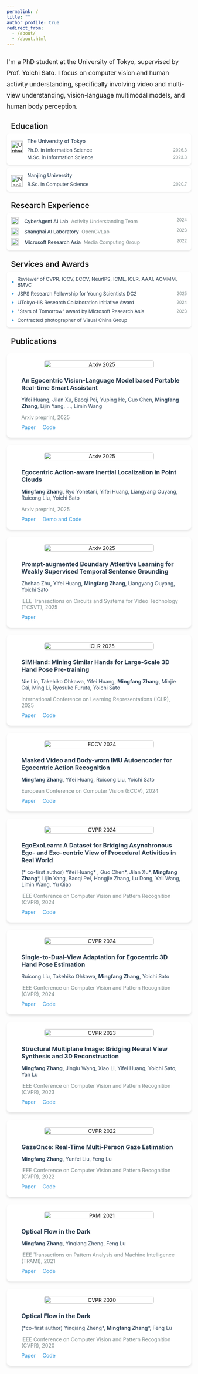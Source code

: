 ```yaml
---
permalink: /
title: ""
author_profile: true
redirect_from: 
  - /about/
  - /about.html
---
```


<style>
.intro-card {
    background: #ffffff;
    border-radius: 8px;
    box-shadow: 0 2px 4px rgba(0, 0, 0, 0.1);
    margin: 20px 0;
    padding: 20px;
    transition: transform 0.2s ease-in-out;
}

.intro-card:hover {
    transform: translateY(-2px);
    box-shadow: 0 4px 8px rgba(0, 0, 0, 0.15);
}

.intro-text {
    color: var(--global-text-color);
    font-size: 1.2em;
    line-height: 1.8;
    margin: 1.5em 0;
    font-weight: 400;
}

.intro-text a {
    color: var(--global-theme-color);
    text-decoration: none;
    font-weight: 500;
    transition: color 0.2s ease;
}

.intro-text a:hover {
    color: var(--global-hover-color);
    text-decoration: underline;
}
</style>

<p class="intro-text">
    I'm a PhD student at the University of Tokyo, supervised by Prof. <a href="https://sites.google.com/ut-vision.org/ysato/">Yoichi Sato</a>. I focus on computer vision and human activity understanding, specifically involving video and multi-view understanding, vision-language multimodal models, and human body perception.
</p>

<style>
.education-card {
    display: flex;
    align-items: flex-start;
    background: #ffffff;
    border-radius: 8px;
    box-shadow: 0 2px 4px rgba(0, 0, 0, 0.1);
    margin: 8px 0;
    padding: 12px;
    transition: transform 0.2s ease-in-out;
}

.education-card:hover {
    transform: translateY(-2px);
    box-shadow: 0 4px 8px rgba(0, 0, 0, 0.15);
}

.education-icon {
    flex: 0 0 32px;
    margin-right: 12px;
    text-align: center;
    padding-top: 8px;
}

.education-icon img {
    width: 32px;
    height: 32px;
    object-fit: contain;
}

.education-content {
    flex: 1;
}

.education-school {
    color: #34495e;
    font-weight: 500;
    margin-bottom: 8px;
}

.education-degree {
    color: #2c3e50;
    margin-bottom: 4px;
    font-size: 0.95em;
    display: flex;
    justify-content: space-between;
    align-items: center;
}

.education-date {
    color: #7f8c8d;
    font-size: 0.85em;
    margin-left: 12px;
}

.education-degree:last-child {
    margin-bottom: 0;
}

.section-title {
    font-size: 1.5em;
    font-weight: 600;
    color: var(--global-text-color);
    margin: 1.2em 0 0.3em 0;
    padding-bottom: 0em;
    border-bottom: 1px solid var(--global-theme-color);
    display: flex;
    align-items: center;
}

.section-title::before {
    content: '';
    display: inline-block;
    width: 3px;
    height: 1em;
    background-color: var(--global-theme-color);
    margin-right: 0.4em;
    border-radius: 1.5px;
}
</style>

<div class="section-title">Education</div>

<div class="education-card">
    <div class="education-icon">
        <img src="../images/logo/logo_ut.png" alt="University of Tokyo Logo"/>
    </div>
    <div class="education-content">
        <div class="education-school">The University of Tokyo</div>
        <div class="education-degree">
            <span>Ph.D. in Information Science</span>
            <span class="education-date">2026.3</span>
        </div>
        <div class="education-degree">
            <span>M.Sc. in Information Science</span>
            <span class="education-date">2023.3</span>
        </div>
    </div>
</div>

<div class="education-card">
    <div class="education-icon">
        <img src="../images/logo/logo_nju.png" alt="Nanjing University Logo"/>
    </div>
    <div class="education-content">
        <div class="education-school">Nanjing University</div>
        <div class="education-degree">
            <span>B.Sc. in Computer Science</span>
            <span class="education-date">2020.7</span>
        </div>
    </div>
</div>


<style>
.experience-card {
    background: #ffffff;
    border-radius: 8px;
    box-shadow: 0 2px 4px rgba(0, 0, 0, 0.1);
    margin: 8px 0;
    padding: 12px;
    transition: transform 0.2s ease-in-out;
}

.experience-card:hover {
    transform: translateY(-2px);
    box-shadow: 0 4px 8px rgba(0, 0, 0, 0.15);
}

.experience-item {
    display: flex;
    justify-content: space-between;
    align-items: flex-start;
    margin-bottom: 8px;
    color: #2c3e50;
    font-size: 0.95em;
    flex-wrap: wrap;
    gap: 8px;
}

.experience-item:last-child {
    margin-bottom: 0;
}

.experience-company {
    display: flex;
    align-items: center;
    flex-wrap: wrap;
    gap: 8px;
    flex: 1;
    min-width: 200px;
}

.company-logo {
    width: 20px;
    height: 20px;
    margin-right: 8px;
    object-fit: contain;
    flex-shrink: 0;
}

.experience-content {
    display: flex;
    flex-direction: column;
    flex: 1;
    min-width: 150px;
}

.company-name {
    font-weight: 500;
    margin-right: 4px;
    display: inline-block;
    min-width: 120px;
    line-height: 1.4;
    padding-top: 2px;
}

.team-name {
    color: #7f8c8d;
    display: inline-block;
    line-height: 1.4;
}

.experience-date {
    color: #7f8c8d;
    font-size: 0.85em;
    margin-left: 12px;
    white-space: nowrap;
    flex-shrink: 0;
}

@media (max-width: 768px) {
    .experience-item {
        flex-direction: row;
        flex-wrap: nowrap;
        gap: 4px;
    }
    
    .experience-company {
        width: auto;
        align-items: center;
        flex: 1;
        gap: 4px;
    }
    
    .experience-content {
        margin-left: 0;
        width: auto;
    }
    
    .company-name {
        min-width: 100px;
    }
    
    .team-name {
        margin-top: 4px;
        display: block;
    }

    .experience-date {
        margin-left: 12px;
        margin-top: 0;
    }
}

.awards-card {
    background: #ffffff;
    border-radius: 8px;
    box-shadow: 0 2px 4px rgba(0, 0, 0, 0.1);
    margin: 8px 0;
    padding: 12px;
    transition: transform 0.2s ease-in-out;
}

.awards-card:hover {
    transform: translateY(-2px);
    box-shadow: 0 4px 8px rgba(0, 0, 0, 0.15);
}

.award-item {
    display: flex;
    align-items: center;
    margin-bottom: 8px;
    color: #2c3e50;
    font-size: 0.95em;
}

.award-item:last-child {
    margin-bottom: 0;
}

.award-icon {
    margin-right: 8px;
    color: #3498db;
    font-size: 1.2em;
    line-height: 1;
}

.award-date {
    color: #7f8c8d;
    font-size: 0.85em;
    margin-left: auto;
    padding-left: 12px;
}
</style>

<div class="section-title">Research Experience</div>

<div class="experience-card">
    <div class="experience-item">
        <div class="experience-company">
            <img src="../images/logo/logo_ca.png" alt="CyberAgent Logo" class="company-logo"/>
            <div class="experience-content">
                <div>
                    <span class="company-name">CyberAgent AI Lab</span>
                    <span class="team-name">Activity Understanding Team</span>
                </div>
            </div>
        </div>
        <span class="experience-date">2024</span>
    </div>
    <div class="experience-item">
        <div class="experience-company">
            <img src="../images/logo/logo_shai.png" alt="Shanghai AI Lab Logo" class="company-logo"/>
            <div class="experience-content">
                <div>
                    <span class="company-name">Shanghai AI Laboratory</span>
                    <span class="team-name">OpenGVLab</span>
                </div>
            </div>
        </div>
        <span class="experience-date">2023</span>
    </div>
    <div class="experience-item">
        <div class="experience-company">
            <img src="../images/logo/logo_msra.png" alt="Microsoft Research Asia Logo" class="company-logo"/>
            <div class="experience-content">
                <div>
                    <span class="company-name">Microsoft Research Asia</span>
                    <span class="team-name">Media Computing Group</span>
                </div>
            </div>
        </div>
        <span class="experience-date">2022</span>
    </div>
</div>


<div class="section-title">Services and Awards</div>

<div class="awards-card">
    <div class="award-item">
        <span class="award-icon">•</span>
        <span>Reviewer of CVPR, ICCV, ECCV, NeurIPS, ICML, ICLR, AAAI, ACMMM, BMVC</span>
    </div>
    <div class="award-item">
        <span class="award-icon">•</span>
        <span>JSPS Research Fellowship for Young Scientists DC2</span>
        <span class="award-date">2025</span>
    </div>
    <div class="award-item">
        <span class="award-icon">•</span>
        <span>UTokyo-IIS Research Collaboration Initiative Award</span>
        <span class="award-date">2024</span>
    </div>
    <div class="award-item">
        <span class="award-icon">•</span>
        <span>"Stars of Tomorrow" award by Microsoft Research Asia</span>
        <span class="award-date">2023</span>
    </div>
    <div class="award-item">
        <span class="award-icon">•</span>
        <span>Contracted photographer of Visual China Group</span>
    </div>
</div>

<style>
.publication-card {
    display: flex;
    flex-wrap: wrap;
    align-items: center;
    background: #ffffff;
    border-radius: 10px;
    box-shadow: 0 4px 6px rgba(0, 0, 0, 0.1);
    margin: 20px 0;
    padding: 20px;
    transition: transform 0.2s ease-in-out;
}

.publication-card:hover {
    transform: translateY(-5px);
    box-shadow: 0 6px 12px rgba(0, 0, 0, 0.15);
}

.publication-image {
    flex: 1 1 300px;
    text-align: center;
}

.publication-image img {
    width: 100%;
    max-width: 300px;
    border-radius: 5px;
    object-fit: cover;
}

.publication-content {
    flex: 1 1 300px;
    margin-left: 20px;
}

.publication-title {
    color: #2c3e50;
    margin-bottom: 10px;
}

.publication-authors {
    color: #34495e;
    margin-bottom: 10px;
}

.publication-venue {
    color: #7f8c8d;
    margin-bottom: 10px;
}

.publication-links a {
    display: inline-block;
    margin-right: 15px;
    color: #3498db;
    text-decoration: none;
}

.publication-links a:hover {
    text-decoration: underline;
}
</style>

<div class="section-title">Publications</div>

<div class="publication-card">
    <div class="publication-image">
        <img src="../images/papers/arxiv25_assist.jpeg" alt="Arxiv 2025"/>
    </div>
    <div class="publication-content">
        <h3 class="publication-title">An Egocentric Vision-Language Model based Portable Real-time Smart Assistant</h3>
        <p class="publication-authors">Yifei Huang, Jilan Xu, Baoqi Pei, Yuping He, Guo Chen, <b>Mingfang Zhang</b>, Lijin Yang, ..., Limin Wang</p>
        <p class="publication-venue">Arxiv preprint, 2025</p>
        <div class="publication-links">
            <a href="https://arxiv.org/pdf/2503.04250">Paper</a>
            <a href="https://github.com/OpenGVLab/vinci">Code</a>
        </div>
    </div>
</div>

<div class="publication-card">
    <div class="publication-image">
        <img src="../images/papers/arxiv25_eail.jpeg" alt="Arxiv 2025"/>
    </div>
    <div class="publication-content">
        <h3 class="publication-title">Egocentric Action-aware Inertial Localization in Point Clouds</h3>
        <p class="publication-authors"><b>Mingfang Zhang</b>, Ryo Yonetani, Yifei Huang, Liangyang Ouyang, Ruicong Liu, Yoichi Sato</p>
        <p class="publication-venue">Arxiv preprint, 2025</p>
        <div class="publication-links">
            <a href="https://arxiv.org/abs/2505.14346">Paper</a>
            <a href="https://github.com/mf-zhang/Ego-Inertial-Localization">Demo and Code</a>
        </div>
    </div>
</div>

<div class="publication-card">
    <div class="publication-image">
        <img src="../images/papers/tcsvt25_prompt.jpeg" alt="Arxiv 2025"/>
    </div>
    <div class="publication-content">
        <h3 class="publication-title">Prompt-augmented Boundary Attentive Learning for Weakly Supervised Temporal Sentence Grounding</h3>
        <p class="publication-authors">Zhehao Zhu, Yifei Huang, <b>Mingfang Zhang</b>, Liangyang Ouyang, Yoichi Sato</p>
        <p class="publication-venue">IEEE Transactions on Circuits and Systems for Video Technology (TCSVT), 2025</p>
        <div class="publication-links">
            <a href="https://ieeexplore.ieee.org/document/11015819">Paper</a>
        </div>
    </div>
</div>

<div class="publication-card">
    <div class="publication-image">
        <img src="../images/papers/iclr25_hand.jpeg" alt="ICLR 2025"/>
    </div>
    <div class="publication-content">
        <h3 class="publication-title">SiMHand: Mining Similar Hands for Large-Scale 3D Hand Pose Pre-training</h3>
        <p class="publication-authors">Nie Lin, Takehiko Ohkawa, Yifei Huang, <b>Mingfang Zhang</b>, Minjie Cai, Ming Li, Ryosuke Furuta, Yoichi Sato</p>
        <p class="publication-venue">International Conference on Learning Representations (ICLR), 2025</p>
        <div class="publication-links">
            <a href="https://arxiv.org/pdf/2502.15251">Paper</a>
            <a href="https://github.com/ut-vision/SiMHand">Code</a>
        </div>
    </div>
</div>

<div class="publication-card">
    <div class="publication-image">
        <img src="../images/papers/eccv24_mae.jpeg" alt="ECCV 2024"/>
    </div>
    <div class="publication-content">
        <h3 class="publication-title">Masked Video and Body-worn IMU Autoencoder for Egocentric Action Recognition</h3>
        <p class="publication-authors"><b>Mingfang Zhang</b>, Yifei Huang, Ruicong Liu, Yoichi Sato</p>
        <p class="publication-venue">European Conference on Computer Vision (ECCV), 2024</p>
        <div class="publication-links">
            <a href="http://www.arxiv.org/pdf/2407.06628">Paper</a>
            <a href="https://github.com/mf-zhang/IMU-Video-MAE">Code</a>
        </div>
    </div>
</div>

<div class="publication-card">
    <div class="publication-image">
        <img src="../images/papers/cvpr24_egoexo.jpeg" alt="CVPR 2024"/>
    </div>
    <div class="publication-content">
        <h3 class="publication-title">EgoExoLearn: A Dataset for Bridging Asynchronous Ego- and Exo-centric View of Procedural Activities in Real World</h3>
        <p class="publication-authors">(* co-first author) Yifei Huang* , Guo Chen*, Jilan Xu*, <b>Mingfang Zhang</b>*, Lijin Yang, Baoqi Pei, Hongjie Zhang, Lu Dong, Yali Wang, Limin Wang, Yu Qiao</p>
        <p class="publication-venue">IEEE Conference on Computer Vision and Pattern Recognition (CVPR), 2024</p>
        <div class="publication-links">
            <a href="https://arxiv.org/pdf/2403.16182.pdf">Paper</a>
            <a href="https://github.com/OpenGVLab/EgoExoLearn">Code</a>
        </div>
    </div>
</div>

<div class="publication-card">
    <div class="publication-image">
        <img src="../images/papers/cvpr24_hand.jpeg" alt="CVPR 2024"/>
    </div>
    <div class="publication-content">
        <h3 class="publication-title">Single-to-Dual-View Adaptation for Egocentric 3D Hand Pose Estimation</h3>
        <p class="publication-authors">Ruicong Liu, Takehiko Ohkawa, <b>Mingfang Zhang</b>, Yoichi Sato</p>
        <p class="publication-venue">IEEE Conference on Computer Vision and Pattern Recognition (CVPR), 2024</p>
        <div class="publication-links">
            <a href="https://arxiv.org/pdf/2403.04381.pdf">Paper</a>
            <a href="https://github.com/ut-vision/S2DHand">Code</a>
        </div>
    </div>
</div>

<div class="publication-card">
    <div class="publication-image">
        <img src="../images/papers/cvpr23_mpi.jpeg" alt="CVPR 2023"/>
    </div>
    <div class="publication-content">
        <h3 class="publication-title">Structural Multiplane Image: Bridging Neural View Synthesis and 3D Reconstruction</h3>
        <p class="publication-authors"><b>Mingfang Zhang</b>, Jinglu Wang, Xiao Li, Yifei Huang, Yoichi Sato, Yan Lu</p>
        <p class="publication-venue">IEEE Conference on Computer Vision and Pattern Recognition (CVPR), 2023</p>
        <div class="publication-links">
            <a href="https://arxiv.org/pdf/2303.05937.pdf">Paper</a>
            <a href="https://github.com/mf-zhang/Structural-MPI">Code</a>
        </div>
    </div>
</div>

<div class="publication-card">
    <div class="publication-image">
        <img src="../images/papers/cvpr22_gaze.jpeg" alt="CVPR 2022"/>
    </div>
    <div class="publication-content">
        <h3 class="publication-title">GazeOnce: Real-Time Multi-Person Gaze Estimation</h3>
        <p class="publication-authors"><b>Mingfang Zhang</b>, Yunfei Liu, Feng Lu</p>
        <p class="publication-venue">IEEE Conference on Computer Vision and Pattern Recognition (CVPR), 2022</p>
        <div class="publication-links">
            <a href="https://arxiv.org/abs/2204.09480">Paper</a>
            <a href="https://github.com/mf-zhang/GazeOnce">Code</a>
        </div>
    </div>
</div>

<div class="publication-card">
    <div class="publication-image">
        <img src="../images/papers/pami21_dark.jpeg" alt="PAMI 2021"/>
    </div>
    <div class="publication-content">
        <h3 class="publication-title">Optical Flow in the Dark</h3>
        <p class="publication-authors"><b>Mingfang Zhang</b>, Yinqiang Zheng, Feng Lu</p>
        <p class="publication-venue">IEEE Transactions on Pattern Analysis and Machine Intelligence (TPAMI), 2021</p>
        <div class="publication-links">
            <a href="https://ieeexplore.ieee.org/document/9626625">Paper</a>
            <a href="https://github.com/mf-zhang/Optical-Flow-in-the-Dark">Code</a>
        </div>
    </div>
</div>

<div class="publication-card">
    <div class="publication-image">
        <img src="../images/papers/cvpr20_dark.jpeg" alt="CVPR 2020"/>
    </div>
    <div class="publication-content">
        <h3 class="publication-title">Optical Flow in the Dark</h3>
        <p class="publication-authors">(*co-first author) Yinqiang Zheng*, <b>Mingfang Zhang</b>*, Feng Lu</p>
        <p class="publication-venue">IEEE Conference on Computer Vision and Pattern Recognition (CVPR), 2020</p>
        <div class="publication-links">
            <a href="http://openaccess.thecvf.com/content_CVPR_2020/papers/Zheng_Optical_Flow_in_the_Dark_CVPR_2020_paper.pdf">Paper</a>
            <a href="https://github.com/mf-zhang/Optical-Flow-in-the-Dark">Code</a>
        </div>
    </div>
</div>




<!-- Google tag (gtag.js) -->
<script async src="https://www.googletagmanager.com/gtag/js?id=G-H5PY7PJR9Q"></script>
<script>
  window.dataLayer = window.dataLayer || [];
  function gtag(){dataLayer.push(arguments);}
  gtag('js', new Date());

  gtag('config', 'G-H5PY7PJR9Q');
</script>
